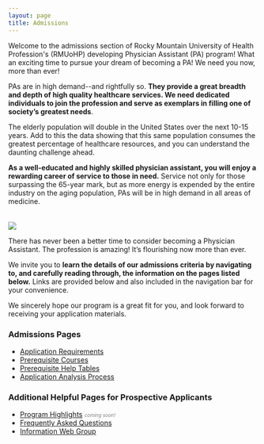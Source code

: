```yaml
---
layout: page
title: Admissions
---
```


<p class="message">
	Welcome to the admissions section of Rocky Mountain University of Health Profession's (RMUoHP) developing Physician Assistant (PA) program! What an exciting time to pursue your dream of becoming a PA! We need you now, more than ever!
</p>

PAs are in high demand--and rightfully so.  **They provide a great breadth and depth of high quality healthcare services. We need dedicated individuals to join the profession and serve as exemplars in filling one of society’s greatest needs**. 

The elderly population will double in the United States over the next 10-15 years.  Add to this the data showing that this same population consumes the greatest percentage of healthcare resources, and you can understand the daunting challenge ahead.

**As a well-educated and highly skilled physician assistant, you will enjoy a rewarding career of service to those in need.** Service not only for those surpassing the 65-year mark, but as more energy is expended by the entire industry on the aging population, PAs will be in high demand in all areas of medicine. 

<img src="{{site.imagepath}}/pastudents.jpg" style="max-width:100%; margin-left:auto; margin-right:auto; margin-top:1.2rem;">

There has never been a better time to consider becoming a Physician Assistant.  The profession is amazing!  It’s flourishing now more than ever.

We invite you to **learn the details of our admissions criteria by navigating to, and carefully reading through, the information on the pages listed below.** Links are provided below and also included in the navigation bar for your convenience. 

We sincerely hope our program is a great fit for you, and look forward to receiving your application materials.

### Admissions Pages

- [Application Requirements][app-requirements]
- [Prerequisite Courses][prereqs]
- [Prerequisite Help Tables][prereqhelptables]
- [Application Analysis Process][analysis]

### Additional Helpful Pages for Prospective Applicants

- [Program Highlights][program-highlights] <span style="font-size:70%;font-style:italic;color:grey;"> coming soon!</span>
- [Frequently Asked Questions][faq]
- [Information Web Group][info-web-group]

[program-highlights]: /coming-soon
[prereqs]: /admissions/prerequisite-courses
[app-requirements]: /admissions/application-requirements
[faq]: /admissions/frequently-asked-questions
[info-web-group]: /admissions/rmuohp-pap-information-group
[prereqhelptables]: /admissions/prerequisite-help-tables/
[analysis]: /admissions/application-analysis-process

